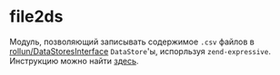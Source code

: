# file2ds
Модуль, позволяющий записывать содержимое `.csv` файлов в [rollun/DataStoresInterface](https://github.com/rollun-com/rollun-datastore/blob/master/src/DataStore/src/DataStore/Interfaces/DataStoresInterface.php)
`DataStore`'ы, испорльзуя `zend-expressive`. Инструкцию можно найти [здесь]().